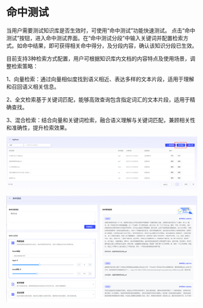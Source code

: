 # 命中测试

当用户需要测试知识库是否生效时，可使用“命中测试”功能快速测试。 点击“命中测试”按钮，进入命中测试界面。在“命中测试分段”中输入关键词并配置检索方式。如命中结果，即可获得相关命中得分，及分段内容，确认该知识分段已生效。

目前支持3种检索方式配置，用户可根据知识库内文档的内容特点及使用场景，调整检索策略：

1、向量检索：通过向量相似度找到语义相近、表达多样的文本片段，适用于理解和召回语义相关信息。

2、全文检索基于关键词匹配，能够高效查询包含指定词汇的文本片段，适用于精确查找。

3、混合检索：结合向量和关键词检索，融合语义理解与关键词匹配，兼顾相关性和准确性，提升检索效果。

![image-20250725145449304](assets/image-20250725145449304-1754471704805-5.png)

![image-20250731142120648](assets/image-20250731142120648.png)